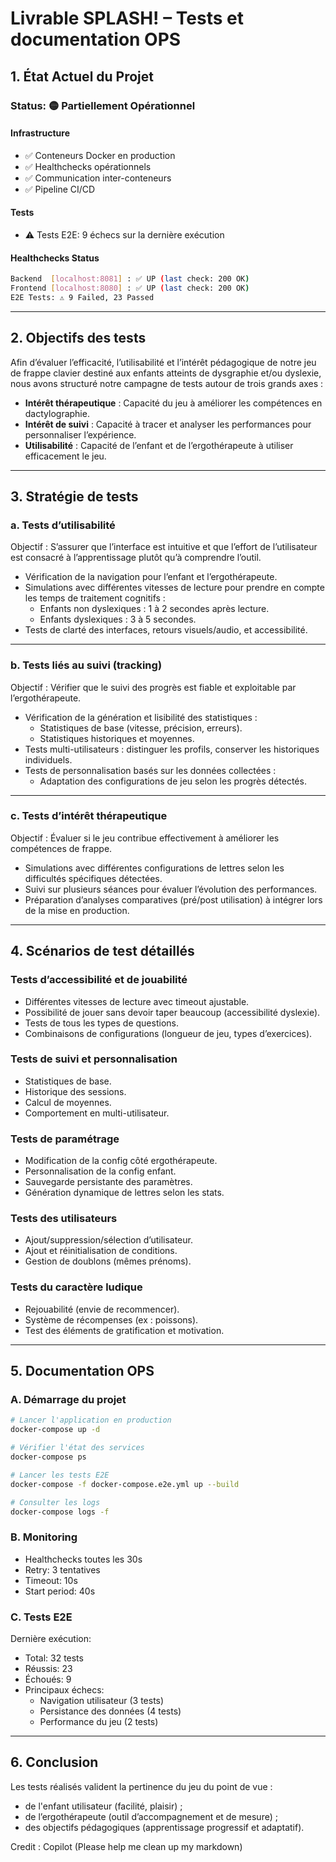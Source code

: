 # Livrable SPLASH! – Tests et documentation OPS

## 1. État Actuel du Projet

### Status: 🟡 Partiellement Opérationnel

#### Infrastructure
- ✅ Conteneurs Docker en production
- ✅ Healthchecks opérationnels
- ✅ Communication inter-conteneurs
- ✅ Pipeline CI/CD

#### Tests
- ⚠️ Tests E2E: 9 échecs sur la dernière exécution

#### Healthchecks Status
```bash
Backend  [localhost:8081] : ✅ UP (last check: 200 OK)
Frontend [localhost:8080] : ✅ UP (last check: 200 OK)
E2E Tests: ⚠️ 9 Failed, 23 Passed
```

---

## 2. Objectifs des tests

Afin d’évaluer l’efficacité, l’utilisabilité et l’intérêt pédagogique de notre jeu de frappe clavier destiné aux enfants atteints de dysgraphie et/ou dyslexie, nous avons structuré notre campagne de tests autour de trois grands axes :

- **Intérêt thérapeutique** : Capacité du jeu à améliorer les compétences en dactylographie.
- **Intérêt de suivi** : Capacité à tracer et analyser les performances pour personnaliser l’expérience.
- **Utilisabilité** : Capacité de l’enfant et de l’ergothérapeute à utiliser efficacement le jeu.

---

## 3. Stratégie de tests

### a. **Tests d’utilisabilité**
Objectif : S’assurer que l’interface est intuitive et que l’effort de l’utilisateur est consacré à l’apprentissage plutôt qu’à comprendre l’outil.

- Vérification de la navigation pour l’enfant et l’ergothérapeute.
- Simulations avec différentes vitesses de lecture pour prendre en compte les temps de traitement cognitifs :
  - Enfants non dyslexiques : 1 à 2 secondes après lecture.
  - Enfants dyslexiques : 3 à 5 secondes.
- Tests de clarté des interfaces, retours visuels/audio, et accessibilité.

---

### b. **Tests liés au suivi (tracking)**
Objectif : Vérifier que le suivi des progrès est fiable et exploitable par l’ergothérapeute.

- Vérification de la génération et lisibilité des statistiques :
  - Statistiques de base (vitesse, précision, erreurs).
  - Statistiques historiques et moyennes.
- Tests multi-utilisateurs : distinguer les profils, conserver les historiques individuels.
- Tests de personnalisation basés sur les données collectées :
  - Adaptation des configurations de jeu selon les progrès détectés.

---

### c. **Tests d’intérêt thérapeutique**
Objectif : Évaluer si le jeu contribue effectivement à améliorer les compétences de frappe.

- Simulations avec différentes configurations de lettres selon les difficultés spécifiques détectées.
- Suivi sur plusieurs séances pour évaluer l’évolution des performances.
- Préparation d’analyses comparatives (pré/post utilisation) à intégrer lors de la mise en production.

---

## 4. Scénarios de test détaillés

### **Tests d’accessibilité et de jouabilité**
- Différentes vitesses de lecture avec timeout ajustable.
- Possibilité de jouer sans devoir taper beaucoup (accessibilité dyslexie).
- Tests de tous les types de questions.
- Combinaisons de configurations (longueur de jeu, types d’exercices).

### **Tests de suivi et personnalisation**
- Statistiques de base.
- Historique des sessions.
- Calcul de moyennes.
- Comportement en multi-utilisateur.

### **Tests de paramétrage**
- Modification de la config côté ergothérapeute.
- Personnalisation de la config enfant.
- Sauvegarde persistante des paramètres.
- Génération dynamique de lettres selon les stats.

### **Tests des utilisateurs**
- Ajout/suppression/sélection d’utilisateur.
- Ajout et réinitialisation de conditions.
- Gestion de doublons (mêmes prénoms).

### **Tests du caractère ludique**
- Rejouabilité (envie de recommencer).
- Système de récompenses (ex : poissons).
- Test des éléments de gratification et motivation.

---

## 5. Documentation OPS

### A. Démarrage du projet
```bash
# Lancer l'application en production
docker-compose up -d

# Vérifier l'état des services
docker-compose ps

# Lancer les tests E2E
docker-compose -f docker-compose.e2e.yml up --build

# Consulter les logs
docker-compose logs -f
```

### B. Monitoring
- Healthchecks toutes les 30s
- Retry: 3 tentatives
- Timeout: 10s
- Start period: 40s

### C. Tests E2E
Dernière exécution:
- Total: 32 tests
- Réussis: 23
- Échoués: 9
- Principaux échecs:
  - Navigation utilisateur (3 tests)
  - Persistance des données (4 tests)
  - Performance du jeu (2 tests)

---

## 6. Conclusion
Les tests réalisés valident la pertinence du jeu du point de vue :
- de l'enfant utilisateur (facilité, plaisir) ;
- de l’ergothérapeute (outil d’accompagnement et de mesure) ;
- des objectifs pédagogiques (apprentissage progressif et adaptatif).

Credit : Copilot (Please help me clean up my markdown)